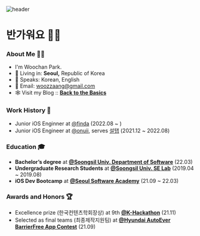 ![header](https://capsule-render.vercel.app/api?type=soft&color=0:164a6c,100:75c9bf&height=150&section=header&text=iOS_Engineer&fontSize=75&animation=fadeIn,&fontColor=ffffff)
# 반가워요 ✋🏻
### About Me 🥷🏻
- I'm Woochan Park.
- 🏡 Living in: **Seoul,** Republic of Korea
- 💬 Speaks: Korean, English
- 📩 Email: [woozzaang@gmail.com](woozzaang@gmail.com)
- 🕸 Visit my Blog :: [**Back to the Basics**](https://woozzang.tistory.com)

### Work History 💼
- Junior iOS Enginner at [@finda](https://finda.co.kr) (2022.08 ~ )
- Junior iOS Engineer at [@onuii](https://thevc.kr/onuii), serves [설탭](https://www.seoltab.com/index/) (2021.12 ~ 2022.08)

### Education 🎓
- **Bachelor’s degree** at [**@Soongsil Univ. Department of Software**](https://sw.ssu.ac.kr) (22.03)
- **Undergraduate Research Students** at [**@Soongsil Univ. SE Lab**](http://soft.ssu.ac.kr/publication/) (2019.04 ~ 2019.08)
- **iOS Dev Bootcamp** at [**@Seoul Software Academy**](https://sesac.seoul.kr/common/menu/html/900006001001/detail.do) (21.09 ~ 22.03)

### Awards and Honors 🏆
- Excellence prize (한국컨텐츠학회장상) at 9th [**@K-Hackathon**](http://www.k-hackathon.com) (21.11)
- Selected as final teams (최종제작지원팀) at [**@Hyundai AutoEver BarrierFree App Contest**](https://www.autoeverapp.kr) (21.09)
